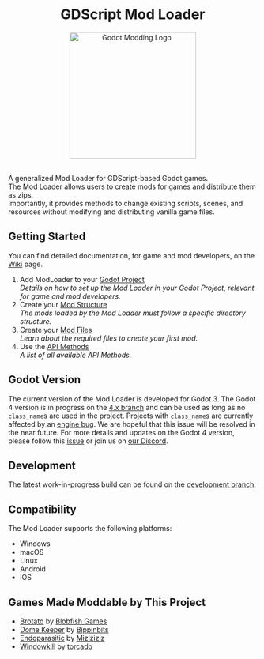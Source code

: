 <div align="center">

# GDScript Mod Loader

<img alt="Godot Modding Logo" src="https://github.com/KANAjetzt/godot-mod-loader/assets/41547570/44df4f33-883e-4c1d-baac-06f87b0656f4" width="256" />

</div>

<br />

A generalized Mod Loader for GDScript-based Godot games.  
The Mod Loader allows users to create mods for games and distribute them as zips.  
Importantly, it provides methods to change existing scripts, scenes, and resources without modifying and distributing vanilla game files.

## Getting Started

You can find detailed documentation, for game and mod developers, on the [Wiki](https://wiki.godotmodding.com/#/) page.

1. Add ModLoader to your [Godot Project](https://wiki.godotmodding.com/#/guides/integration/godot_project_setup)   
   *Details on how to set up the Mod Loader in your Godot Project, relevant for game and mod developers.*
2. Create your [Mod Structure](https://wiki.godotmodding.com/#/guides/modding/mod_structure)   
   *The mods loaded by the Mod Loader must follow a specific directory structure.*
3. Create your [Mod Files](https://wiki.godotmodding.com/#/guides/modding/mod_files)   
   *Learn about the required files to create your first mod.*
4. Use the [API Methods](https://wiki.godotmodding.com/#/api/mod_loader_api)   
   *A list of all available API Methods.*

## Godot Version
The current version of the Mod Loader is developed for Godot 3. The Godot 4 version is in progress on the [4.x branch](https://github.com/GodotModding/godot-mod-loader/tree/4.x) and can be used as long as no `class_name`s are used in the project. Projects with `class_name`s are currently affected by an [engine bug](https://github.com/godotengine/godot/issues/83542). We are hopeful that this issue will be resolved in the near future. For more details and updates on the Godot 4 version, please follow this [issue](https://github.com/GodotModding/godot-mod-loader/issues/315) or join us on [our Discord](https://discord.godotmodding.com).

## Development
The latest work-in-progress build can be found on the [development branch](https://github.com/GodotModding/godot-mod-loader/tree/development).

## Compatibility
The Mod Loader supports the following platforms:
- Windows
- macOS
- Linux
- Android
- iOS

## Games Made Moddable by This Project
- [Brotato](https://store.steampowered.com/app/1942280/Brotato/) by 
[Blobfish Games](https://store.steampowered.com/developer/blobfishgames)
- [Dome Keeper](https://store.steampowered.com/app/1637320/Dome_Keeper/) by 
[Bippinbits](https://store.steampowered.com/developer/bippinbits)
- [Endoparasitic](https://store.steampowered.com/app/2124780/Endoparasitic/) by [Miziziziz](https://www.youtube.com/@Miziziziz)
- [Windowkill](https://store.steampowered.com/app/2726450/Windowkill/) by [torcado](https://store.steampowered.com/developer/torcado)
